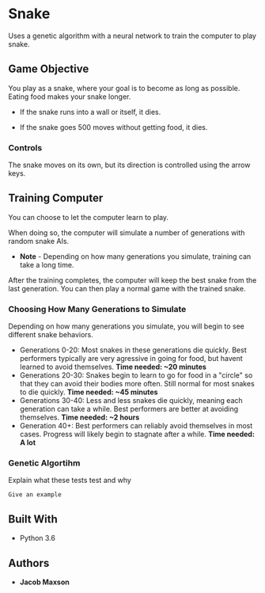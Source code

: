# Snake

Uses a genetic algorithm with a neural network to train the computer to play snake.

## Game Objective

You play as a snake, where your goal is to become as long as possible.
Eating food makes your snake longer.

* If the snake runs into a wall or itself, it dies.

* If the snake goes 500 moves without getting food, it dies.

### Controls

The snake moves on its own, but its direction is controlled using the arrow keys.

## Training Computer

You can choose to let the computer learn to play.

When doing so, the computer will simulate a number of generations with random snake AIs.

* **Note** - Depending on how many generations you simulate, training can take a long time.

After the training completes, the computer will keep the best snake from the last generation. You can then play a normal game with the trained snake.

### Choosing How Many Generations to Simulate

Depending on how many generations you simulate, you will begin to see different snake behaviors.

* Generations 0-20: Most snakes in these generations die quickly. Best performers typically are very agressive in going for food, but havent learned to avoid themselves. **Time needed: ~20 minutes**
* Generations 20-30: Snakes begin to learn to go for food in a "circle" so that they can avoid their bodies more often. Still normal for most snakes to die quickly. **Time needed: ~45 minutes**
* Generations 30-40: Less and less snakes die quickly, meaning each generation can take a while. Best performers are better at avoiding themselves. **Time needed: ~2 hours**
* Generation 40+: Best performers can reliably avoid themselves in most cases. Progress will likely begin to stagnate after a while. **Time needed: A lot**

### Genetic Algortihm

Explain what these tests test and why

```
Give an example
```


## Built With

* Python 3.6

## Authors

* **Jacob Maxson** 

